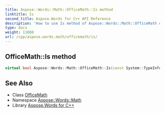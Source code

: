 ```yaml
---
title: Aspose::Words::Math::OfficeMath::Is method
linktitle: Is
second_title: Aspose.Words for C++ API Reference
description: 'How to use Is method of Aspose::Words::Math::OfficeMath class in C++.'
type: docs
weight: 11000
url: /cpp/aspose.words.math/officemath/is/
---
```

## OfficeMath::Is method




```cpp
virtual bool Aspose::Words::Math::OfficeMath::Is(const System::TypeInfo &target) const override
```

## See Also

* Class [OfficeMath](../)
* Namespace [Aspose::Words::Math](../../)
* Library [Aspose.Words for C++](../../../)
